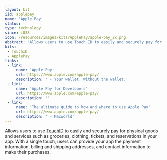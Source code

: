 ```yaml
---
layout: kit
iid: applepay
name: 'Apple Pay'
status:
type: technology
since: iOS8
icon: /resources/images/kits/ApplePay/apple-pay_2x.png
abstract: "Allows users to use Touch ID to easily and securely pay for physical goods and services such as groceries, clothing, tickets, and reservations in your app."
kits:
 - TouchID
 - ApplePay
links:
 - link:
     name: 'Apple Pay'
     url: https://www.apple.com/apple-pay/
     description: ' - Your wallet. Without the wallet.'
 - link:
     name: 'Apple Pay for Developers'
     url: https://www.apple.com/apple-pay/
     description: ''
 - link:
     name: 'The ultimate guide to how and where to use Apple Pay'
     url: https://www.apple.com/apple-pay/
     description: ' - Macworld'
---
```


Allows users to use [TouchID](/TouchID) to easily and securely pay for physical goods and services such as groceries, clothing, tickets, and reservations in your app. With a single touch, users can provide your app the payment information, billing and shipping addresses, and contact information to make their purchases.
